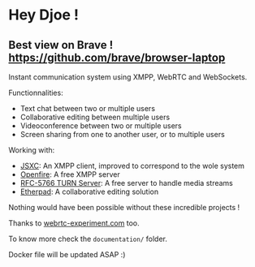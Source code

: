 # Hey Djoe !

## Best view on Brave ! https://github.com/brave/browser-laptop

Instant communication system using XMPP, WebRTC and WebSockets.

Functionnalities:
* Text chat between two or multiple users
* Collaborative editing between multiple users
* Videoconference between two or multiple users
* Screen sharing from one to another user, or to multiple users

Working with:
* [JSXC](https://www.jsxc.org/): An XMPP client, improved to correspond to the wole system
* [Openfire](https://www.igniterealtime.org/projects/openfire/): A free XMPP server
* [RFC-5766 TURN Server](https://github.com/coturn/rfc5766-turn-server): A free server to handle media streams
* [Etherpad](http://etherpad.org/): A collaborative editing solution

Nothing would have been possible without these incredible projects !

Thanks to [webrtc-experiment.com](https://www.webrtc-experiment.com/) too.

To know more check the `documentation/` folder.
    
Docker file will be updated ASAP :)

